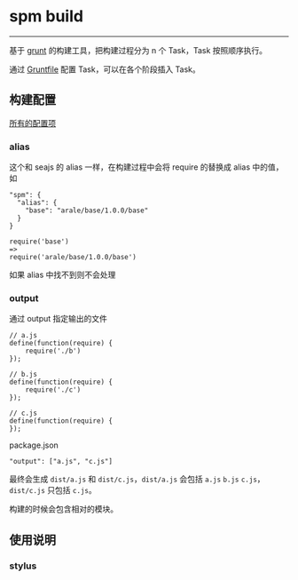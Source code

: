 # spm build

-------

基于 [grunt](http://gruntjs.com/) 的构建工具，把构建过程分为 n 个 Task，Task 按照顺序执行。

通过 [Gruntfile](https://github.com/spmjs/spm-alipay-suite/blob/master/Gruntfile.js) 配置 Task，可以在各个阶段插入 Task。

## 构建配置

[所有的配置项](http://docs.spmjs.org/en/package)

### alias

这个和 seajs 的 alias 一样，在构建过程中会将 require 的替换成 alias 中的值，如

```
"spm": {
  "alias": {
    "base": "arale/base/1.0.0/base"
  }
}
```

```
require('base')
=>
require('arale/base/1.0.0/base')
```

如果 alias 中找不到则不会处理

### output

通过 output 指定输出的文件

```
// a.js
define(function(require) {
    require('./b')
});

// b.js
define(function(require) {
    require('./c')
});

// c.js
define(function(require) {
});
```

package.json

```
"output": ["a.js", "c.js"]
```

最终会生成 `dist/a.js` 和 `dist/c.js`，`dist/a.js` 会包括 `a.js` `b.js` `c.js`，`dist/c.js` 只包括 `c.js`。

构建的时候会包含相对的模块。


## 使用说明

### stylus

